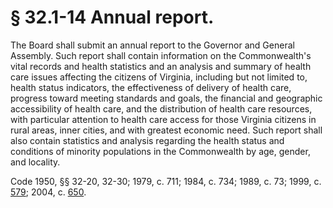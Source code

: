 # § 32.1-14 Annual report.

<p>The Board shall submit an annual report to the Governor and General Assembly. Such report shall contain information on the Commonwealth's vital records and health statistics and an analysis and summary of health care issues affecting the citizens of Virginia, including but not limited to, health status indicators, the effectiveness of delivery of health care, progress toward meeting standards and goals, the financial and geographic accessibility of health care, and the distribution of health care resources, with particular attention to health care access for those Virginia citizens in rural areas, inner cities, and with greatest economic need. Such report shall also contain statistics and analysis regarding the health status and conditions of minority populations in the Commonwealth by age, gender, and locality.</p><p>Code 1950, §§ 32-20, 32-30; 1979, c. 711; 1984, c. 734; 1989, c. 73; 1999, c. <a href='http://lis.virginia.gov/cgi-bin/legp604.exe?991+ful+CHAP0579'>579</a>; 2004, c. <a href='http://lis.virginia.gov/cgi-bin/legp604.exe?041+ful+CHAP0650'>650</a>.</p>